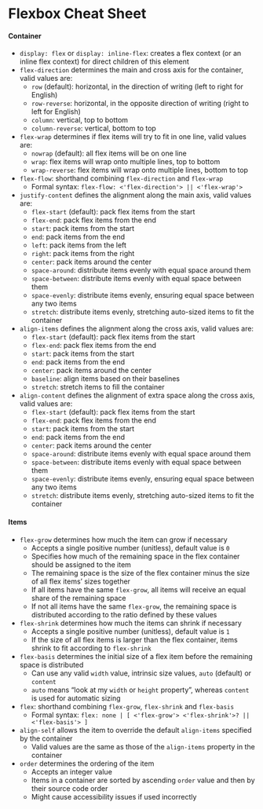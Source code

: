 Flexbox Cheat Sheet
===================

#### Container

-   `display: flex` or `display: inline-flex`: creates a flex context (or an inline flex context) for direct children of this element
-   `flex-direction` determines the main and cross axis for the container, valid values are:
    -   `row` (default): horizontal, in the direction of writing (left to right for English)
    -   `row-reverse`: horizontal, in the opposite direction of writing (right to left for English)
    -   `column`: vertical, top to bottom
    -   `column-reverse`: vertical, bottom to top
-   `flex-wrap` determines if flex items will try to fit in one line, valid values are:
    -   `nowrap` (default): all flex items will be on one line
    -   `wrap`: flex items will wrap onto multiple lines, top to bottom
    -   `wrap-reverse`: flex items will wrap onto multiple lines, bottom to top
-   `flex-flow`: shorthand combining `flex-direction` and `flex-wrap`
    -   Formal syntax: `flex-flow: <'flex-direction'> || <'flex-wrap'>`
-   `justify-content` defines the alignment along the main axis, valid values are:
    -   `flex-start` (default): pack flex items from the start
    -   `flex-end`: pack flex items from the end
    -   `start`: pack items from the start
    -   `end`: pack items from the end
    -   `left`: pack items from the left
    -   `right`: pack items from the right
    -   `center`: pack items around the center
    -   `space-around`: distribute items evenly with equal space around them
    -   `space-between`: distribute items evenly with equal space between them
    -   `space-evenly`: distribute items evenly, ensuring equal space between any two items
    -   `stretch`: distribute items evenly, stretching auto-sized items to fit the container
-   `align-items` defines the alignment along the cross axis, valid values are:
    -   `flex-start` (default): pack flex items from the start
    -   `flex-end`: pack flex items from the end
    -   `start`: pack items from the start
    -   `end`: pack items from the end
    -   `center`: pack items around the center
    -   `baseline`: align items based on their baselines
    -   `stretch`: stretch items to fill the container
-   `align-content` defines the alignment of extra space along the cross axis, valid values are:
    -   `flex-start` (default): pack flex items from the start
    -   `flex-end`: pack flex items from the end
    -   `start`: pack items from the start
    -   `end`: pack items from the end
    -   `center`: pack items around the center
    -   `space-around`: distribute items evenly with equal space around them
    -   `space-between`: distribute items evenly with equal space between them
    -   `space-evenly`: distribute items evenly, ensuring equal space between any two items
    -   `stretch`: distribute items evenly, stretching auto-sized items to fit the container

#### Items

-   `flex-grow` determines how much the item can grow if necessary
    -   Accepts a single positive number (unitless), default value is `0`
    -   Specifies how much of the remaining space in the flex container should be assigned to the item
    -   The remaining space is the size of the flex container minus the size of all flex items’ sizes together
    -   If all items have the same `flex-grow`, all items will receive an equal share of the remaining space
    -   If not all items have the same `flex-grow`, the remaining space is distributed according to the ratio defined by these values
-   `flex-shrink` determines how much the items can shrink if necessary
    -   Accepts a single positive number (unitless), default value is `1`
    -   If the size of all flex items is larger than the flex container, items shrink to fit according to `flex-shrink`
-   `flex-basis` determines the initial size of a flex item before the remaining space is distributed
    -   Can use any valid `width` value, intrinsic size values, `auto` (default) or `content`
    -   `auto` means “look at my `width` or `height` property”, whereas `content` is used for automatic sizing
-   `flex`: shorthand combining `flex-grow`, `flex-shrink` and `flex-basis`
    -   Formal syntax: `flex: none | [ <'flex-grow'> <'flex-shrink'>? || <'flex-basis'> ]`
-   `align-self` allows the item to override the default `align-items` specified by the container
    -   Valid values are the same as those of the `align-items` property in the container
-   `order` determines the ordering of the item
    -   Accepts an integer value
    -   Items in a container are sorted by ascending `order` value and then by their source code order
    -   Might cause accessibility issues if used incorrectly
